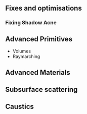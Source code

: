## Fixes and optimisations
### Fixing Shadow Acne


## Advanced Primitives
- Volumes
- Raymarching

## Advanced Materials
## Subsurface scattering
## Caustics
